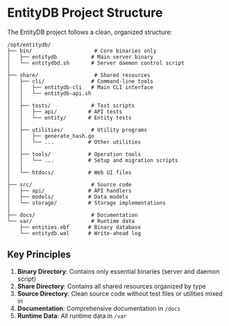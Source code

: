 # EntityDB Project Structure

The EntityDB project follows a clean, organized structure:

```
/opt/entitydb/
├── bin/                    # Core binaries only
│   ├── entitydb           # Main server binary
│   └── entitydbd.sh       # Server daemon control script
│
├── share/                  # Shared resources
│   ├── cli/               # Command-line tools
│   │   ├── entitydb-cli   # Main CLI interface
│   │   └── entitydb-api.sh
│   │
│   ├── tests/             # Test scripts
│   │   ├── api/          # API tests
│   │   └── entity/       # Entity tests
│   │
│   ├── utilities/         # Utility programs
│   │   ├── generate_hash.go
│   │   └── ...           # Other utilities
│   │
│   ├── tools/            # Operation tools
│   │   └── ...           # Setup and migration scripts
│   │
│   └── htdocs/           # Web UI files
│
├── src/                   # Source code
│   ├── api/              # API handlers
│   ├── models/           # Data models
│   └── storage/          # Storage implementations
│
├── docs/                  # Documentation
└── var/                   # Runtime data
    ├── entities.ebf      # Binary database
    └── entitydb.wal      # Write-ahead log
```

## Key Principles

1. **Binary Directory**: Contains only essential binaries (server and daemon script)
2. **Share Directory**: Contains all shared resources organized by type
3. **Source Directory**: Clean source code without test files or utilities mixed in
4. **Documentation**: Comprehensive documentation in `/docs`
5. **Runtime Data**: All runtime data in `/var`